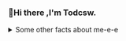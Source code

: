 ### 👋Hi there ,I'm Todcsw.


<details>
  <summary>Some other facts about me-e-e</summary>
  <br>
  
  <p align="center">
  <img align="center" src="https://github-readme-stats.vercel.app/api/top-langs/?username=Todcsw&hide_langs_below=1&theme=default&line_height=27&layout=compact" />
  <img align="center" src="https://github-readme-stats.vercel.app/api?username=Todcsw&show_icons=true&count_private=true&include_all_commits=true&line_height=21" alt="halfrost's Github Stats" />
  </p>
  
</details>
<!--
**Todcsw/Todcsw** is a ✨ _special_ ✨ repository because its `README.md` (this file) appears on your GitHub profile.

Here are some ideas to get you started:

- 🔭 I’m currently working on ...
- 🌱 I’m currently learning ...
- 👯 I’m looking to collaborate on ...
- 🤔 I’m looking for help with ...
- 💬 Ask me about ...
- 📫 How to reach me: ...
- 😄 Pronouns: ...
- ⚡ Fun fact: ...
-->
